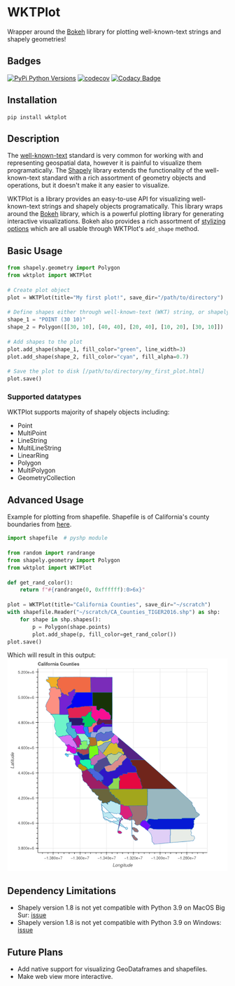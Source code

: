 # WKTPlot
Wrapper around the [Bokeh](https://github.com/bokeh/bokeh) library for plotting well-known-text strings and shapely geometries!

## Badges
[![PyPi Python Versions](https://img.shields.io/pypi/pyversions/wktplot.svg)](https://pypi.org/project/wktplot/)
[![codecov](https://codecov.io/gh/FuzzFoundation/WKTPlot/branch/main/graph/badge.svg?token=E1BJVWQLRE)](https://codecov.io/gh/FuzzFoundation/WKTPlot)
[![Codacy Badge](https://app.codacy.com/project/badge/Grade/19fe4574645d492e8677c4b06152dd9d)](https://www.codacy.com/gh/FuzzFoundation/WKTPlot/dashboard?utm_source=github.com&amp;utm_medium=referral&amp;utm_content=FuzzFoundation/WKTPlot&amp;utm_campaign=Badge_Grade)

## Installation
```
pip install wktplot
```

## Description
The [well-known-text](https://en.wikipedia.org/wiki/Well-known_text_representation_of_geometry) standard is very common for working with and representing geospatial data, however it is painful to visualize them programatically. The [Shapely](https://github.com/shapely/shapely) library  extends the functionality of the well-known-text standard with a rich assortment of geometry objects and operations, but it doesn't make it any easier to visualize.

WKTPlot is a library provides an easy-to-use API for visualizing well-known-text strings and shapely objects programatically. This library wraps around the [Bokeh](https://github.com/bokeh/bokeh) library, which is a powerful plotting library for generating interactive visualizations. Bokeh also provides a rich assortment of [stylizing options](https://docs.bokeh.org/en/latest/docs/user_guide/styling.html) which are all usable through WKTPlot's `add_shape` method.

## Basic Usage
``` python
from shapely.geometry import Polygon
from wktplot import WKTPlot

# Create plot object
plot = WKTPlot(title="My first plot!", save_dir="/path/to/directory")

# Define shapes either through well-known-text (WKT) string, or shapely object
shape_1 = "POINT (30 10)"
shape_2 = Polygon([[30, 10], [40, 40], [20, 40], [10, 20], [30, 10]])

# Add shapes to the plot
plot.add_shape(shape_1, fill_color="green", line_width=3)
plot.add_shape(shape_2, fill_color="cyan", fill_alpha=0.7)

# Save the plot to disk [/path/to/directory/my_first_plot.html]
plot.save()
```

### Supported datatypes
WKTPlot supports majority of shapely objects including:
* Point
* MultiPoint
* LineString
* MultiLineString
* LinearRing
* Polygon
* MultiPolygon
* GeometryCollection

## Advanced Usage
Example for plotting from shapefile. Shapefile is of California's county boundaries from [here](https://data.ca.gov/dataset/ca-geographic-boundaries).
```python
import shapefile  # pyshp module

from random import randrange
from shapely.geometry import Polygon
from wktplot import WKTPlot

def get_rand_color():
    return f"#{randrange(0, 0xffffff):0>6x}"

plot = WKTPlot(title="California Counties", save_dir="~/scratch")
with shapefile.Reader("~/scratch/CA_Counties_TIGER2016.shp") as shp:
    for shape in shp.shapes():
        p = Polygon(shape.points)
        plot.add_shape(p, fill_color=get_rand_color())
plot.save()
```
Which will result in this output:
![CaliforniaCounties](docs/ca_counties.png)

## Dependency Limitations
* Shapely version 1.8 is not yet compatible with Python 3.9 on MacOS Big Sur: [issue](https://github.com/shapely/shapely/issues/1040)
* Shapely version 1.8 is not yet compatible with Python 3.9 on Windows: [issue](https://github.com/shapely/shapely/issues/1215)

## Future Plans
* Add native support for visualizing GeoDataframes and shapefiles.
* Make web view more interactive.
